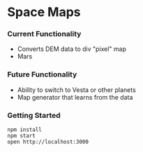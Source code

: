 Space Maps
=====================

### Current Functionality

- Converts DEM data to div "pixel" map
- Mars


### Future Functionality
- Ability to switch to Vesta or other planets
- Map generator that learns from the data


### Getting Started

```
npm install
npm start
open http://localhost:3000
```

